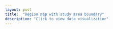 ```yaml
---
layout: post
title:  "Region map with study area boundary"
description: "Click to view data visualization"
---
```

<div id="map" class="map__container"></div>
<div class='map-overlay' id='legend'></div>
<script src="{{'assets/javascripts/map-with-boundary.js' | absolute_url }}" type="module"></script>